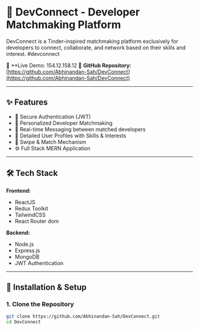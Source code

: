 # 🚀 DevConnect - Developer Matchmaking Platform

DevConnect is a Tinder-inspired matchmaking platform exclusively for developers to connect, collaborate, and network based on their skills and interest. #devconnect

🔗 **Live Demo: 154.12.158.12
📂 **GitHub Repository:** [https://github.com/Abhinandan-Sah/DevConnect](https://github.com/Abhinandan-Sah/DevConnect)

---

## ✨ Features

- 🔐 Secure Authentication (JWT)
- 🎯 Personalized Developer Matchmaking
- 💬 Real-time Messaging between matched developers
- 📄 Detailed User Profiles with Skills & Interests
- 🔄 Swipe & Match Mechanism
- ⚙️ Full Stack MERN Application

---

## 🛠️ Tech Stack

**Frontend:**
- ReactJS
- Redux Toolkit
- TailwindCSS
- React Router dom

**Backend:**
- Node.js
- Express.js
- MongoDB
- JWT Authentication

---

## 🚧 Installation & Setup

### 1. Clone the Repository

```bash
git clone https://github.com/Abhinandan-Sah/DevConnect.git
cd DevConnect
